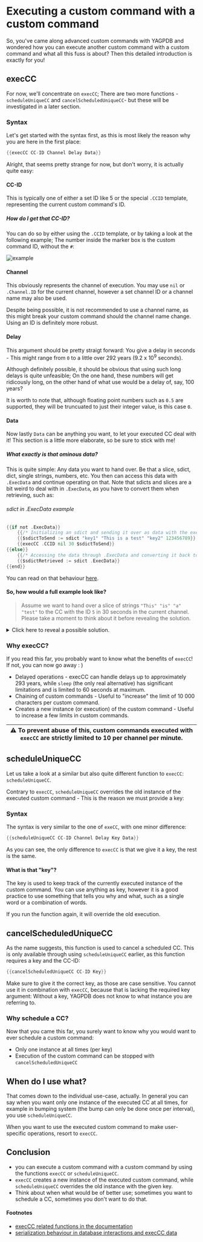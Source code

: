 # Executing a custom command with a custom command
So, you've came along advanced custom commands with YAGPDB and wondered how you can execute another custom command with a custom command and what all this fuss is about? Then this detailed introduction is exactly for you!

## execCC
For now, we'll concentrate on `execCC`; There are two more functions - `scheduleUniqueCC` and `cancelScheduledUniqueCC`- but these will be investigated in a later section.

### Syntax
Let's get started with the syntax first, as this is most likely the reason why you are here in the first place:

```go
{{execCC CC-ID Channel Delay Data}}
```
Alright, that seems pretty strange for now, but don't worry, it is actually quite easy:

#### CC-ID
This is typically one of either a set ID like 5 or the special `.CCID` template, representing the current custom command's ID.

##### How do I get that CC-ID?
You can do so by either using the `.CCID` template, or by taking a look at the following example; The number inside the marker box is the custom command ID, without the `#`:

![example](https://imgur.com/a/JA19tcC)

#### Channel
This obviously represents the channel of execution. You may use `nil` or `.Channel.ID` for the current channel, however a set channel ID or a channel name may also be used.

Despite being possible, it is not recommended to use a channel name, as this might break your custom command should the channel name change. Using an ID is definitely more robust.

#### Delay
This argument should be pretty straigt forward: You give a delay in seconds - This might range from `0` to a little over 292 years (9.2 x 10<sup>9</sup> seconds).

Although definitely possible, it should be obvious that using such long delays is quite unfeasible; On the one hand, these numbers will get ridicously long, on the other hand of what use would be a delay of, say, 100 years?

It is worth to note that, although floating point numbers such as `0.5` are supported, they will be truncuated to just their integer value, is this case `0`.

#### Data
Now lastly `Data` can be anything you want, to let your executed CC deal with it!
This section is a little more elaborate, so be sure to stick with me!

##### What exactly is that ominous data?
This is quite simple: Any data you want to hand over. Be that a slice, sdict, dict, single strings, numbers, etc.
You then can access this data with `.ExecData` and continue operating on that.
Note that sdicts and slices are a bit weird to deal with in `.ExecData`, as you have to convert them when retrieving, such as:

###### sdict in .ExecData example
```go
{{if not .ExecData}}
    {{/* Initializing an sdict and sending it over as data with the execCC template. */}}
    {{$sdictToSend := sdict "key1" "This is a test" "key2" 123456789}}
    {{execCC .CCID nil 30 $sdictToSend}}
{{else}}
    {{/* Accessing the data through .ExecData and converting it back to an sdict. */}}
    {{$sdictRetrieved := sdict .ExecData}}
{{end}}
```
You can read on that behaviour [here](https://docs.yagpdb.xyz/reference/templates#templates-sdict).

#### So, how would a full example look like?

> Assume we want to hand over a slice of strings `"This" "is" "a" "test"` to the CC with the ID `5` in 30 seconds in the current channel. Please take a moment to think about it before revealing the solution.

<details>
<summary>Click here to reveal a possible solution.</summary>

```go
{{$slice := cslice "This" "is" "a" "test"}}
{{execCC 5 nil 30 $slice}}
```
*Similarily, for dict and sdict you can do the same. Just keep their syntax in mind. For simple variables such as the string `"Hello"` or a number `123`, you can just put that in place of `$slice` on the second line.*
</details> 

### Why execCC?
If you read this far, you probably want to know what the benefits of `execCC`! If not, you can now go away : )

* Delayed operations - execCC can handle delays up to approximately 293 years, while `sleep` (the only real alternative) has significant limitations and is limited to 60 seconds at maximum.
* Chaining of custom commands - Useful to "increase" the limit of 10 000 characters per custom command.
* Creates a new instance (or execution) of the custom command - Useful to increase a few limits in custom commands.

| ⚠ To prevent abuse of this, custom commands executed with `execCC` are strictly limited to 10 per channel per minute. |
| --- |

## scheduleUniqueCC
Let us take a look at a similar but also quite different function to `execCC`: `scheduleUniqueCC`.

Contrary to `execCC`, `scheduleUniqueCC` overrides the old instance of the executed custom command - This is the reason we must provide a key:

### Syntax
The syntax is very similar to the one of `exeCC`, with one minor difference:
```go
{{scheduleUniqueCC CC-ID Channel Delay Key Data}}
```
As you can see, the only difference to `execCC` is that we give it a key, the rest is the same.

#### What is that "key"?
The key is used to keep track of the currently executed instance of the custom command. You can use anything as key, however it is a good practice to use something that tells you why and what, such as a single word or a combination of words.

If you run the function again, it will override the old execution.

## cancelScheduledUniqueCC
As the name suggests, this function is used to cancel a scheduled CC. This is only available through using `scheduleUniqueCC` earlier, as this function requires a key and the CC-ID:
```go
{{cancelScheduledUniqueCC CC-ID Key}}
```
Make sure to give it the correct key, as those are case sensitive. You cannot use it in combination with `execCC`, because that is lacking the required key argument: Without a key, YAGPDB does not know to what instance you are referring to.

### Why schedule a CC?
Now that you came this far, you surely want to know why you would want to ever schedule a custom command:

* Only one instance at all times (per key)
* Execution of the custom command can be stopped with `cancelScheduledUniqueCC`

## When do I use what?
That comes down to the individual use-case, actually. In general you can say when you want only one instance of the executed CC at all times, for example in bumping system (the bump can only be done once per interval), you use `scheduleUniqueCC`. 

When you want to use the executed custom command to make user-specific operations, resort to `execCC`.

## Conclusion
* you can execute a custom command with a custom command by using the functions `execCC` or `scheduleUniqueCC`.
* `execCC` creates a new instance of the executed custom command, while `scheduleUniqueCC` overrides the old instance with the given key.
* Think about when what would be of better use; sometimes you want to schedule a CC, sometimes you don't want to do that.

#### Footnotes
* [execCC related functions in the documentation](https://docs.yagpdb.xyz/reference/templates#execcc)
* [serialization behaviour in database interactions and execCC data](https://docs.yagpdb.xyz/reference/templates#templates-sdict)